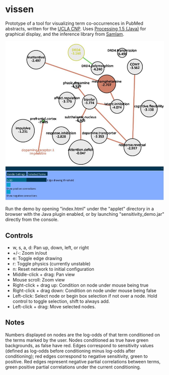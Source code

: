 # vissen

Prototype of a tool for visualizing term co-occurrences in PubMed abstracts, written for the [UCLA CNP](http://www.phenomics.ucla.edu/). Uses [Processing 1.5 (Java)](https://processing.org) for graphical display, and the inference library from [SamIam](http://reasoning.cs.ucla.edu/samiam/).

![vissen screenshot](./vissen_screenshot.JPG)

Run the demo by opening "index.html" under the "applet" directory in a browser with the Java plugin enabled, or by launching "sensitivity_demo.jar" directly from the console.

## Controls
* w, s, a, d: Pan up, down, left, or right
* +/-: Zoom in/out
* e: Toggle edge drawing
* r: Toggle physics (currently unstable)
* n: Reset network to initial configuration
* Middle-click + drag: Pan view
* Mouse scroll: Zoom view
* Right-click + drag up: Condition on node under mouse being true
* Right-click + drag down: Condition on node under mouse being false
* Left-click: Select node or begin box selection if not over a node. Hold control to toggle selection, shift to always add.
* Left-click + drag: Move selected nodes.

## Notes
Numbers displayed on nodes are the log-odds of that term conditioned on the terms marked by the user. Nodes conditioned as true have green backgrounds, as false have red. Edges correspond to sensitivity values (defined as log-odds before conditioning minus log-odds after conditioning); red edges correspond to negative sensitivity, green to positive. Red edges represent negative partial correlations between terms, green positive partial correlations under the current conditioning.
